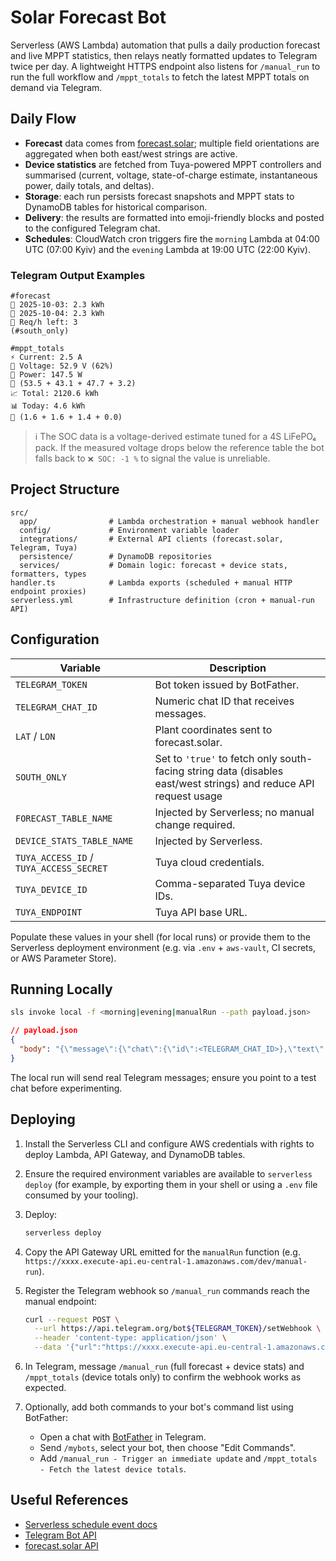 # Solar Forecast Bot

Serverless (AWS Lambda) automation that pulls a daily production forecast and live MPPT statistics, then relays neatly formatted updates to Telegram twice per day. A lightweight HTTPS endpoint also listens for `/manual_run` to run the full workflow and `/mppt_totals` to fetch the latest MPPT totals on demand via Telegram.

## Daily Flow

- **Forecast** data comes from [forecast.solar](https://forecast.solar/); multiple field orientations are aggregated when both east/west strings are active.
- **Device statistics** are fetched from Tuya-powered MPPT controllers and summarised (current, voltage, state-of-charge estimate, instantaneous power, daily totals, and deltas).
- **Storage**: each run persists forecast snapshots and MPPT stats to DynamoDB tables for historical comparison.
- **Delivery**: the results are formatted into emoji-friendly blocks and posted to the configured Telegram chat.
- **Schedules**: CloudWatch cron triggers fire the `morning` Lambda at 04:00 UTC (07:00 Kyiv) and the `evening` Lambda at 19:00 UTC (22:00 Kyiv).

### Telegram Output Examples

```text
#forecast
📅 2025-10-03: 2.3 kWh
📅 2025-10-04: 2.3 kWh
🔄 Req/h left: 3
(#south_only)
```

```text
#mppt_totals
⚡ Current: 2.5 A
🔋 Voltage: 52.9 V (62%)
🔌 Power: 147.5 W
🔢 (53.5 + 43.1 + 47.7 + 3.2)
📈 Total: 2120.6 kWh
📊 Today: 4.6 kWh
🔢 (1.6 + 1.6 + 1.4 + 0.0)
```

> ℹ️ The SOC data is a voltage-derived estimate tuned for a 4S LiFePO₄ pack. If the measured voltage drops below the reference table the bot falls back to `❌ SOC: -1 %` to signal the value is unreliable.

## Project Structure

```text
src/
  app/                # Lambda orchestration + manual webhook handler
  config/             # Environment variable loader
  integrations/       # External API clients (forecast.solar, Telegram, Tuya)
  persistence/        # DynamoDB repositories
  services/           # Domain logic: forecast + device stats, formatters, types
handler.ts            # Lambda exports (scheduled + manual HTTP endpoint proxies)
serverless.yml        # Infrastructure definition (cron + manual-run API)
```

## Configuration

| Variable                                | Description                                                                                                      |
| --------------------------------------- | ---------------------------------------------------------------------------------------------------------------- |
| `TELEGRAM_TOKEN`                        | Bot token issued by BotFather.                                                                                   |
| `TELEGRAM_CHAT_ID`                      | Numeric chat ID that receives messages.                                                                          |
| `LAT` / `LON`                           | Plant coordinates sent to forecast.solar.                                                                        |
| `SOUTH_ONLY`                            | Set to `'true'` to fetch only south-facing string data (disables east/west strings) and reduce API request usage |
| `FORECAST_TABLE_NAME`                   | Injected by Serverless; no manual change required.                                                               |
| `DEVICE_STATS_TABLE_NAME`               | Injected by Serverless.                                                                                          |
| `TUYA_ACCESS_ID` / `TUYA_ACCESS_SECRET` | Tuya cloud credentials.                                                                                          |
| `TUYA_DEVICE_ID`                        | Comma-separated Tuya device IDs.                                                                                 |
| `TUYA_ENDPOINT`                         | Tuya API base URL.                                                                                               |

Populate these values in your shell (for local runs) or provide them to the Serverless deployment environment (e.g. via `.env` + `aws-vault`, CI secrets, or AWS Parameter Store).

## Running Locally

```bash
sls invoke local -f <morning|evening|manualRun --path payload.json>
```

```json
// payload.json
{
  "body": "{\"message\":{\"chat\":{\"id\":<TELEGRAM_CHAT_ID>},\"text\":\"/mppt_totals\"}}"
}
```

The local run will send real Telegram messages; ensure you point to a test chat before experimenting.

## Deploying

1. Install the Serverless CLI and configure AWS credentials with rights to deploy Lambda, API Gateway, and DynamoDB tables.
2. Ensure the required environment variables are available to `serverless deploy` (for example, by exporting them in your shell or using a `.env` file consumed by your tooling).
3. Deploy:

   ```bash
   serverless deploy
   ```

4. Copy the API Gateway URL emitted for the `manualRun` function (e.g. `https://xxxx.execute-api.eu-central-1.amazonaws.com/dev/manual-run`).
5. Register the Telegram webhook so `/manual_run` commands reach the manual endpoint:

   ```bash
   curl --request POST \
     --url https://api.telegram.org/bot${TELEGRAM_TOKEN}/setWebhook \
     --header 'content-type: application/json' \
     --data '{"url":"https://xxxx.execute-api.eu-central-1.amazonaws.com/dev/manual-run"}'
   ```

6. In Telegram, message `/manual_run` (full forecast + device stats) and `/mppt_totals` (device totals only) to confirm the webhook works as expected.
7. Optionally, add both commands to your bot's command list using BotFather:
   - Open a chat with [BotFather](https://t.me/botfather) in Telegram.
   - Send `/mybots`, select your bot, then choose "Edit Commands".
   - Add `/manual_run - Trigger an immediate update` and `/mppt_totals - Fetch the latest device totals`.

## Useful References

- [Serverless schedule event docs](https://www.serverless.com/framework/docs/providers/aws/events/schedule/)
- [Telegram Bot API](https://core.telegram.org/bots/api)
- [forecast.solar API](https://forecast.solar/)
